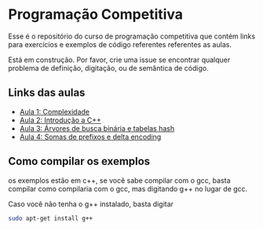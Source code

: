 # Programação Competitiva

Esse é o repositório do curso de programação competitiva que contém links para exercícios e exemplos de código referentes referentes as aulas.

Está em construção. Por favor, crie uma issue se encontrar qualquer problema de definição, digitação, ou de semântica de código.

Links das aulas
------------

- [Aula 1: Complexidade](Aula1/README.md)
- [Aula 2: Introdução a C++](Aula2/README.md)
- [Aula 3: Árvores de busca binária e tabelas hash](Aula3/README.md)
- [Aula 4: Somas de prefixos e delta encoding](Aula4/README.md)

Como compilar os exemplos
-------------------------
os exemplos estão em c++, se você sabe compilar com o gcc, basta compilar como compilaria com o gcc, mas digitando g++ no lugar de gcc.

Caso você não tenha o g++ instalado, basta digitar 
```bash
sudo apt-get install g++
```
